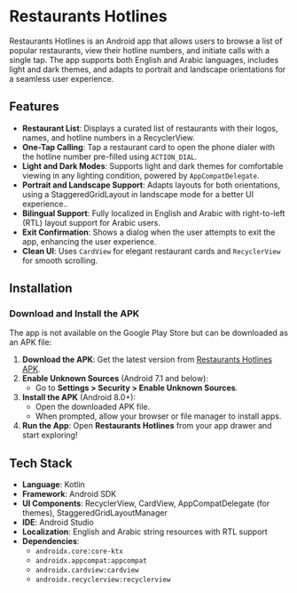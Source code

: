 # Restaurants Hotlines

Restaurants Hotlines is an Android app that allows users to browse a list of popular restaurants, view their hotline numbers, and initiate calls with a single tap. The app supports both English and Arabic languages, includes light and dark themes, and adapts to portrait and landscape orientations for a seamless user experience.

## Features

- **Restaurant List**: Displays a curated list of restaurants with their logos, names, and hotline numbers in a RecyclerView.
- **One-Tap Calling**: Tap a restaurant card to open the phone dialer with the hotline number pre-filled using `ACTION_DIAL`.
- **Light and Dark Modes**: Supports light and dark themes for comfortable viewing in any lighting condition, powered by `AppCompatDelegate`.
- **Portrait and Landscape Support**: Adapts layouts for both orientations, using a StaggeredGridLayout in landscape mode for a better UI experience..
- **Bilingual Support**: Fully localized in English and Arabic with right-to-left (RTL) layout support for Arabic users.
- **Exit Confirmation**: Shows a dialog when the user attempts to exit the app, enhancing the user experience.
- **Clean UI**: Uses `CardView` for elegant restaurant cards and `RecyclerView` for smooth scrolling.

## Installation

### Download and Install the APK
The app is not available on the Google Play Store but can be downloaded as an APK file:

1. **Download the APK**: Get the latest version from [Restaurants Hotlines APK](https://yourwebsite.com/restaurants-hotlines.apk](https://drive.google.com/drive/folders/1z4sTxp5wBpQhSdr3j8TBth6joyoTwBEw?usp=sharing)).
2. **Enable Unknown Sources** (Android 7.1 and below):
   - Go to **Settings > Security > Enable Unknown Sources**.
3. **Install the APK** (Android 8.0+):
   - Open the downloaded APK file.
   - When prompted, allow your browser or file manager to install apps.
4. **Run the App**: Open **Restaurants Hotlines** from your app drawer and start exploring!

## Tech Stack

- **Language**: Kotlin
- **Framework**: Android SDK
- **UI Components**: RecyclerView, CardView, AppCompatDelegate (for themes), StaggeredGridLayoutManager
- **IDE**: Android Studio
- **Localization**: English and Arabic string resources with RTL support
- **Dependencies**:
  - `androidx.core:core-ktx`
  - `androidx.appcompat:appcompat`
  - `androidx.cardview:cardview`
  - `androidx.recyclerview:recyclerview`
